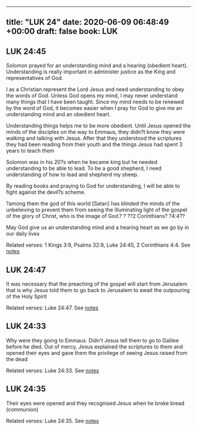 
---
title: "LUK 24"
date: 2020-06-09 06:48:49 +00:00
draft: false
book: LUK
---

## LUK 24:45

Solomon prayed for an understanding mind and a hearing (obedient heart). Understanding is really important in administer justice as the King and representatives of God.

I as a Christian represent the Lord Jesus and need understanding to obey the words of God. Unless God opens my mind, I may never understand many things that I have been taught. Since my mind needs to be renewed by the word of God, it becomes easier when I pray for God to give me an understanding mind and an obedient heart.

Understanding things helps me to be more obedient. Until Jesus opened the minds of the disciples on the way to Emmaus, they didn?t know they were walking and talking with Jesus. After that they understood the scriptures they had been reading from their youth and the things Jesus had spent 3 years to teach them

Solomon was in his 20?s when he became king but he needed understanding to be able to lead. To be a good shepherd, I need understanding of how to lead and shepherd my sheep.

By reading books and praying to God for understanding, I will be able to fight against the devil?s scheme.


?among them the god of this world [Satan] has blinded the minds of the unbelieving to prevent them from seeing the illuminating light of the gospel of the glory of Christ, who is the image of God.?
? ??2 Corinthians? ?4:4??

May God give us an understanding mind and a hearing heart as we go by in our daily lives

Related verses: 1 Kings 3:9, Psalms 32:9, Luke 24:45, 2 Corinthians 4:4. See [notes](https://my.bible.com/notes/3447963928742322447)


## LUK 24:47

It was necessary that the preaching of the gospel will start from Jerusalem that is why Jesus told them to go back to Jerusalem to await the outpouring of the Holy Spirit

Related verses: Luke 24:47. See [notes](https://my.bible.com/notes/3332402465949344680)


## LUK 24:33

Why were they going to Emmaus. Didn't Jesus tell them to go to Galilee before he died. Out of mercy, Jesus explained the scriptures to them and opened their eyes and gave them the privilege of seeing Jesus raised from the dead

Related verses: Luke 24:33. See [notes](https://my.bible.com/notes/3320445642463764905)


## LUK 24:35

Their eyes were opened and they recognised Jesus when he broke bread (communion)

Related verses: Luke 24:35. See [notes](https://my.bible.com/notes/3320444621175906726)

